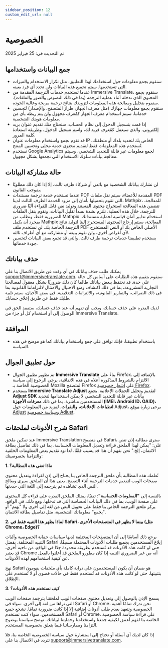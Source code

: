 ```yaml
---
sidebar_position: 12
custom_edit_url: null
---
```


# الخصوصية

تم التحديث في: 25 فبراير 2025

## جمع البيانات واستخدامها

- سنقوم بجمع معلومات حول استخدامك لهذا التطبيق، مثل تكرار الاستخدام والميزات التي تستخدمها. سيتم تجميع هذه البيانات ولن تحدد أي فرد بعينه.
- عندما تستخدم خدمات الترجمة المقدمة من Immersive Translate، سنقوم بجمع المحتوى الذي تدخله أثناء عملية الترجمة (بما في ذلك النصوص والصور والملفات). سنقوم بتحليل ومعالجة هذه المعلومات لتزويدك بنتائج ترجمة مريحة وعالية الجودة.
- سنقوم بجمع معلومات جهازك (مثل معرف الجهاز، طراز المتصفح، والإصدار) لتحسين خدماتنا. سيتم استخدام معرف الجهاز كمُعرف مجهول ولن يتم ربطه بأي من معلومات هويتك الشخصية.
- إذا قمت بتسجيل الدخول إلى نظام الحساب، سنحتاج منك تقديم عنوان بريد إلكتروني، والذي سيعمل كمُعرف فريد لك، واسم تسجيل الدخول، وطريقة استعادة كلمة المرور.
- قد نقوم بجمع واستخدام معلومات عنوان IP الخاص بك لتحديد بلدك أو منطقتك. تُستخدم هذه المعلومات فقط لتقديم محتوى خدمة محلي وتحسين المنتج.
- نستخدم Google Analytics لجمع معلومات غير قابلة للتحديد الشخصي، وسيتم معالجة بيانات سلوك الاستخدام التي نجمعها بشكل مجهول.

## حالة مشاركة البيانات

- لن نشارك بياناتك الشخصية مع بائعي أو شركاء طرف ثالث، إلا إذا كان ذلك مطلوبًا بموجب القانون.
- عندما تستخدم خدمة ترجمة مستندات PDF المقدمة للأعضاء، سيتم نقل ملفات PDF التي تقوم بتحميلها بأمان إلى مزود الخدمة الطرف الثالث لدينا، Mathpix، للمعالجة. تتضمن هذه المعالجة استخراج محتوى المستند وتوليد نص قابل للقراءة آليًا ضروري للترجمة. خلال هذه العملية، نلتزم بشدة بمبدأ تقليل البيانات، ونقوم بنقل الملفات الضرورية فقط، ونطلب من Mathpix استخدام تدابير أمان قياسية لحماية مستنداتك. بمجرد أن يكمل Mathpix المعالجة، سيتم إرجاع المحتوى المستخرج إلينا لتوليد نتائج الترجمة الخاصة بك. لن نستخدم ملف PDF الأصلي الخاص بك أو النص المستخرج لأي أغراض أخرى، ولن نقوم ببيعه أو مشاركته مع أي أطراف ثالثة.
- يستخدم تطبيقنا خدمات ترجمة طرف ثالث، والتي قد تجمع بعض البيانات لتحسين جودة خدماتها.

## حذف بياناتك

يمكنك طلب حذف بياناتك في أي وقت عن طريق الاتصال بنا على support@immersivetranslate.com. سنقوم بتقييم هذه الطلبات على أساس كل حالة على حدة. قد نحتفظ ببعض بياناتك طالما كان ذلك ضروريًا بشكل معقول لمصالحنا التجارية المشروعة، بما في ذلك اكتشاف ومنع الاحتيال والامتثال لالتزاماتنا القانونية بما في ذلك الضرائب، والتقارير القانونية، والالتزامات التدقيقية. في بعض الأحيان، سيتم تلبية طلبك فقط عن طريق إغلاق حسابك.

لديك القدرة على حذف حسابك، ويجب أن تفهم أنه عند حذف حسابك، ستفقد الحق في الوصول إلى أو استخدام كل أو جزء من Immersive Translate.

## الموافقة

- باستخدام تطبيقنا، فإنك توافق على جمع واستخدام بياناتك كما هو موضح في هذه السياسة.

## حول تطبيق الجوال

- تم تطوير تطبيق الجوال **Immersive Translate** بناءً على Firefox. بالإضافة إلى الالتزام بالشروط المذكورة أعلاه في هذه الاتفاقية، يرجى الرجوع إلى سياسة الخصوصية الخاصة بـ Mozilla لمتصفح Firefox على [إشعار خصوصية Firefox](https://www.mozilla.org/privacy/firefox/).
- يستخدم **Immersive Translate** **Adjust** لتقديم وتحليل الحملات الإعلانية. يجمع **Adjust SDK** بيانات غير قابلة للتحديد الشخصي لا يمكن استخدامها لتحديد المستخدمين مباشرة، بما في ذلك **معرفات الأجهزة (IMEI، Android ID، OAID)، انطباعات الإعلانات، والنقرات**. لمزيد من المعلومات حول Adjust، يرجى زيارة [موقع Adjust](https://www.adjust.com/) و[سياسة خصوصية Adjust](https://www.adjust.com/terms/privacy-policy/).

## شرح الأذونات لملحقات Safari

عند تمكين ملحق Immersive Translation في متصفح Safari، سترى مطالبة إذن تنص على: "يمكن لهذا الملحق قراءة وتعديل المعلومات الحساسة، بما في ذلك تفاصيل بطاقة الائتمان، إلخ." نحن نفهم أن هذا قد يسبب قلقًا، لذا نود تقديم بعض المعلومات الخلفية والتزامنا بخصوصيتك:

**1. ماذا تعني هذه المطالبة؟**

تُعلمك هذه المطالبة بأن ملحق الترجمة الخاص بنا يحتاج إلى إذن لقراءة وتعديل محتوى صفحات الويب لتقديم خدمات الترجمة أثناء التصفح. يعني هذا أن الملحق سيرى ويعالج النص الذي تشاهده ثم يترجمه إلى اللغة التي حددتها.

بالنسبة إلى **"المعلومات الحساسة"**: تقنيًا، يمتلك الملحق القدرة على قراءة كل المحتوى على صفحة الويب، بما في ذلك البيانات الحساسة التي قد تدخلها. ومع ذلك، في الواقع، يركز ملحق الترجمة الخاص بنا فقط على تحويل النص من لغة إلى أخرى ولا "يهتم" أو "يجمع" معلوماتك الشخصية، مثل تفاصيل بطاقة الائتمان.

**2. لماذا يظهر هذا التنبيه فقط في Safari، بينما لا يظهر في المتصفحات الأخرى (مثل Chrome، Edge)؟**

يرجع ذلك أساسًا إلى أن المتصفحات المختلفة لديها سياسات حماية الخصوصية وآليات التنبيه المختلفة. يفضل Safari إبلاغ المستخدمين بجميع طلبات الأذونات المحتملة مسبقًا، حتى لو كانت هذه الأذونات قد تُستخدم بطريقة محدودة جدًا في الواقع. من ناحية أخرى، قد يعتبر Chrome أنه من غير الضروري التنبيه إذا كان مطورو الملحق قد أعلنوا بالفعل عن كيفية استخدامهم لهذه الأذونات.

نهج Safari هو ضمان أن يكون المستخدمون على دراية كاملة بأي ملحقات يقومون بتثبيتها، حتى لو كانت هذه الأذونات قد تُستخدم فقط في حالات قصوى أو لا تُستخدم على الإطلاق.

**3. كيف نستخدم هذه الأذونات؟**

يسمح الإذن بالوصول إلى وتعديل محتوى صفحات الويب لملحقنا بترجمة صفحات الويب التي تراها من لغة إلى أخرى. سواء في Safari أو Chrome، نحن ندرك تمامًا أهمية الخصوصية ونتعهد بعدم طلب أذونات إضافية إلا إذا كانت ضرورية تمامًا. نشجع جميع المستخدمين، سواء كنت تستخدم Safari أو Chrome، على قراءة سياسة الخصوصية الخاصة بنا لفهم أعمق لكيفية جمعنا واستخدامنا وحمايتنا لبياناتك. توضح سياستنا بوضوح التزامنا وممارساتنا فيما يتعلق بخصوصية المستخدم.

إذا كان لديك أي أسئلة أو تحتاج إلى استشارة حول سياسة الخصوصية الخاصة بنا، فلا تتردد في الاتصال بنا على support@immersivetranslate.com.
